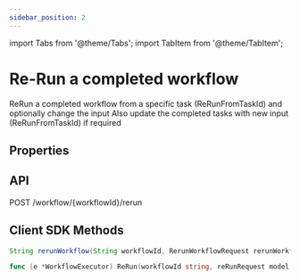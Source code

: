 ```yaml
---
sidebar_position: 2
---
```


import Tabs from '@theme/Tabs';
import TabItem from '@theme/TabItem';

# Re-Run a completed workflow
ReRun a completed workflow from a specific task (ReRunFromTaskId) and optionally change the input
Also update the completed tasks with new input (ReRunFromTaskId) if required

## Properties

## API
POST /workflow/{workflowId}/rerun

## Client SDK Methods

<Tabs>
<TabItem value="Java" label="Java">

```java
String rerunWorkflow(String workflowId, RerunWorkflowRequest rerunWorkflowRequest)
```

</TabItem>
<TabItem value="Golang" label="Golang">

```go
func (e *WorkflowExecutor) ReRun(workflowId string, reRunRequest model.RerunWorkflowRequest) (id string, error error)
```

</TabItem>
<TabItem value="Python" label="Python">

```python

```

</TabItem>
<TabItem value="CSharp" label="CSharp">

```csharp

```

</TabItem>
<TabItem value="Javascript" label="Javascript">

```javascript

```

</TabItem>
<TabItem value="Clojure" label="Clojure">

```clojure

```

</TabItem>
</Tabs>